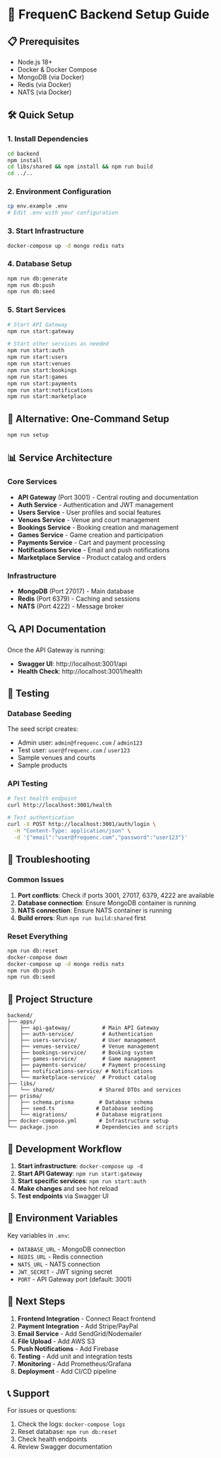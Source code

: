 # 🚀 FrequenC Backend Setup Guide

## 📋 Prerequisites

- Node.js 18+ 
- Docker & Docker Compose
- MongoDB (via Docker)
- Redis (via Docker)
- NATS (via Docker)

## 🛠️ Quick Setup

### 1. Install Dependencies
```bash
cd backend
npm install
cd libs/shared && npm install && npm run build
cd ../..
```

### 2. Environment Configuration
```bash
cp env.example .env
# Edit .env with your configuration
```

### 3. Start Infrastructure
```bash
docker-compose up -d mongo redis nats
```

### 4. Database Setup
```bash
npm run db:generate
npm run db:push
npm run db:seed
```

### 5. Start Services
```bash
# Start API Gateway
npm run start:gateway

# Start other services as needed
npm run start:auth
npm run start:users
npm run start:venues
npm run start:bookings
npm run start:games
npm run start:payments
npm run start:notifications
npm run start:marketplace
```

## 🔧 Alternative: One-Command Setup
```bash
npm run setup
```

## 📊 Service Architecture

### Core Services
- **API Gateway** (Port 3001) - Central routing and documentation
- **Auth Service** - Authentication and JWT management
- **Users Service** - User profiles and social features
- **Venues Service** - Venue and court management
- **Bookings Service** - Booking creation and management
- **Games Service** - Game creation and participation
- **Payments Service** - Cart and payment processing
- **Notifications Service** - Email and push notifications
- **Marketplace Service** - Product catalog and orders

### Infrastructure
- **MongoDB** (Port 27017) - Main database
- **Redis** (Port 6379) - Caching and sessions
- **NATS** (Port 4222) - Message broker

## 🔍 API Documentation

Once the API Gateway is running:
- **Swagger UI**: http://localhost:3001/api
- **Health Check**: http://localhost:3001/health

## 🧪 Testing

### Database Seeding
The seed script creates:
- Admin user: `admin@frequenc.com` / `admin123`
- Test user: `user@frequenc.com` / `user123`
- Sample venues and courts
- Sample products

### API Testing
```bash
# Test health endpoint
curl http://localhost:3001/health

# Test authentication
curl -X POST http://localhost:3001/auth/login \
  -H "Content-Type: application/json" \
  -d '{"email":"user@frequenc.com","password":"user123"}'
```

## 🐛 Troubleshooting

### Common Issues

1. **Port conflicts**: Check if ports 3001, 27017, 6379, 4222 are available
2. **Database connection**: Ensure MongoDB container is running
3. **NATS connection**: Ensure NATS container is running
4. **Build errors**: Run `npm run build:shared` first

### Reset Everything
```bash
npm run db:reset
docker-compose down
docker-compose up -d mongo redis nats
npm run db:push
npm run db:seed
```

## 📁 Project Structure

```
backend/
├── apps/
│   ├── api-gateway/          # Main API Gateway
│   ├── auth-service/         # Authentication
│   ├── users-service/        # User management
│   ├── venues-service/       # Venue management
│   ├── bookings-service/     # Booking system
│   ├── games-service/        # Game management
│   ├── payments-service/     # Payment processing
│   ├── notifications-service/ # Notifications
│   └── marketplace-service/  # Product catalog
├── libs/
│   └── shared/              # Shared DTOs and services
├── prisma/
│   ├── schema.prisma        # Database schema
│   ├── seed.ts             # Database seeding
│   └── migrations/         # Database migrations
├── docker-compose.yml       # Infrastructure setup
└── package.json            # Dependencies and scripts
```

## 🚀 Development Workflow

1. **Start infrastructure**: `docker-compose up -d`
2. **Start API Gateway**: `npm run start:gateway`
3. **Start specific services**: `npm run start:auth`
4. **Make changes** and see hot reload
5. **Test endpoints** via Swagger UI

## 📝 Environment Variables

Key variables in `.env`:
- `DATABASE_URL` - MongoDB connection
- `REDIS_URL` - Redis connection
- `NATS_URL` - NATS connection
- `JWT_SECRET` - JWT signing secret
- `PORT` - API Gateway port (default: 3001)

## 🎯 Next Steps

1. **Frontend Integration** - Connect React frontend
2. **Payment Integration** - Add Stripe/PayPal
3. **Email Service** - Add SendGrid/Nodemailer
4. **File Upload** - Add AWS S3
5. **Push Notifications** - Add Firebase
6. **Testing** - Add unit and integration tests
7. **Monitoring** - Add Prometheus/Grafana
8. **Deployment** - Add CI/CD pipeline

## 📞 Support

For issues or questions:
1. Check the logs: `docker-compose logs`
2. Reset database: `npm run db:reset`
3. Check health endpoints
4. Review Swagger documentation 